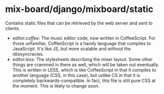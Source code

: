 # mix-board/django/mixboard/static

Contains static files that can be retrieved by the web server and sent to
clients.

- *editor.coffee:* The music editor code, now written in CoffeeScript. For those
                   unfamiliar, CoffeeScript is a handy language that compiles to
                   JavaScript. It's like JS, but more scalable and without the
                   idiosyncracies.
- *editor.less*: The stylesheets describing the mixer layout. Some other things
                 are crammed in there as well, which will be taken out
                 eventually. This is written in LESS, which is like CoffeeScript
                 in that it compiles to another language (CSS, in this case),
                 but unlike CS in that it is completely backwards-compatible. In
                 fact, this file is still pure CSS at the moment. This is likely
                 to change soon.
